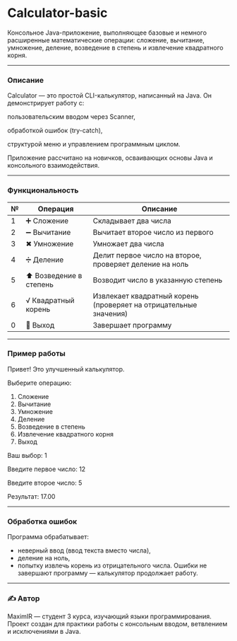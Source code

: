 # Calculator-basic

Консольное Java-приложение, выполняющее базовые и немного расширенные математические операции: сложение, вычитание, умножение, деление, возведение в степень и извлечение квадратного корня.
___
### Описание
Calculator — это простой CLI-калькулятор, написанный на Java.
Он демонстрирует работу с:

пользовательским вводом через Scanner,

обработкой ошибок (try-catch),

структурой меню и управлением программным циклом.

Приложение рассчитано на новичков, осваивающих основы Java и консольного взаимодействия.
___
### Функциональность

| № | Операция               | Описание                                                          |
| - | ---------------------- | ----------------------------------------------------------------- |
| 1 | ➕ Сложение             | Складывает два числа                                              |
| 2 | ➖ Вычитание            | Вычитает второе число из первого                                  |
| 3 | ✖ Умножение            | Умножает два числа                                                |
| 4 | ➗ Деление              | Делит первое число на второе, проверяет деление на ноль           |
| 5 | ⬆ Возведение в степень | Возводит число в указанную степень                                |
| 6 | √ Квадратный корень    | Извлекает квадратный корень (проверяет на отрицательные значения) |
| 0 | 🚪 Выход               | Завершает программу                                               |
___
### Пример работы

Привет! Это улучшенный калькулятор.

Выберите операцию:
1. Сложение
2. Вычитание
3. Умножение
4. Деление
5. Возведение в степень
6. Извлечение квадратного корня
0. Выход

Ваш выбор: 1

Введите первое число: 12

Введите второе число: 5

Результат: 17.00
___
### Обработка ошибок
Программа обрабатывает:
- неверный ввод (ввод текста вместо числа),
- деление на ноль,
- попытку извлечь корень из отрицательного числа.
Ошибки не завершают программу — калькулятор продолжает работу.
___
### ✍️ Автор

MaximIR — студент 3 курса, изучающий языки программирования.
Проект создан для практики работы с консольным вводом, ветвлением и исключениями в Java.
